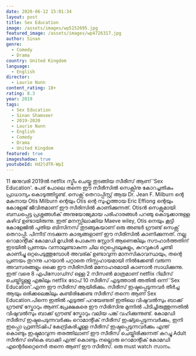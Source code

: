 ```yaml
---
date: 2020-06-12 15:01:34
layout: post
title: Sex Education
image: /assets/images/wp5152695.jpg
featured_image: /assets/images/wp4726317.jpg
author: Sinan
genre:
  - Comedy
  - Drama
country: United Kingdom
language:
  - English
director:
  - Laurie Nunn
content_rating: 18+
rating: 8.3
year: 2019
tags:
  - Sex Education
  - Sinan Shamseer
  - 2019-2020
  - Laurie Nunn
  - English
  - Comedy
  - Drama
  - United Kingdom
featured: true
imageshadow: true
youtubeId: Hd2ldTR-WpI
---
```

11 ജനുവരി 2019ൽ netflix സ്ട്രീം ചെയ്തു തുടങ്ങിയ സീരീസ് ആണ് 'Sex Education'.  പേര് പോലെ തന്നെ ഈ സീരീസിൽ സെക്സിനു കോറച്ചതികം പ്രാധാന്യം കൊടുത്തിട്ടുണ്ട്. സെക്സ് തെറാപ്പിസ്റ്റ് ആയ Dr. Jean F. Milburn ന്റെ മകനായ Otis Milburn ന്റെയും Otis ന്റെ സുഹൃത്തായ Eric Effiong ന്റെയും കോളേജ് ജീവിതമാണ് ഈ സീരിസിൽ കാണിക്കുന്നത്. Otisൻ സെക്സുമായി ബന്ധപ്പെട്ട പ്രശ്നങ്ങൾക് അനുയോജ്യമായ  പരിഹാരങ്ങൾ പറഞു കൊടുക്കാനുള്ള കഴിവ് ഉണ്ടായിരുന്നു. ഇത് മനസ്സിലാക്കിയ Maeve wiley, Otis നെയും കൂട്ടി കോളേജിൽ  പുതിയ ബിസിനസ്‌ തുടങ്ങുകയാണ് ഒരു അണ്ടർ ഗ്രൗണ്ട് സെക്സ് തെറാപ്പി. പിന്നീട് നടക്കുന്ന കാര്യങ്ങളാണ് ഈ സീരിസിൽ കാണിക്കുന്നത്. നല്ല റൊമാന്റിക് കോമഡി മൂഡിൽ പോകുന്ന സ്റ്റോറി ആണെങ്കിലും സൗഹാർത്തതിന് ഇടയിൽ പ്രണയം വന്നാലുണ്ടാകുന്ന ചില ഒറ്റപ്പെടലുകളും, കുറവുകൾ ചൂണ്ടി കാണിച്ചു ഒറ്റപെടുത്തുമ്പോൾ അവര്ക് ഉണ്ടാവുന്ന മാനസികാവസ്ഥയും, തന്റെ പ്രണയം തുറന്നു പറയാൻ പറ്റാതെ നിസ്സഹായമായി നിൽക്കേണ്ടി വരുന്ന അവസരങ്ങളും ഒക്കെ ഈ സീരിസിൽ മനോഹരമായി കാണാൻ സാധിക്കുന്നു. ഇത് വരെ 8 എപിസോഡ്സ് ഒള്ള 2 സീസൺ മാത്രമാണ് netflix റിലീസ് ചെയ്തിട്ടുള്ളു എങ്കിലും netflix ടോപ് 10 സീരീസ് എടുത്താൽ അതിൽ ഒന്ന് 'Sex Education'.എന്ന ഈ സീരിസ് ആയിരിക്കും. സീരീസ് ഇഷ്ടപ്പെടുന്നവർ തീർച്ച ആയും ഒരിക്കലെങ്കിലും കണ്ടിരിക്കേണ്ട സീരീസ് തന്നെ ആണ് Sex Education.പിന്നെ ഇതിൽ എടുത്ത് പറയേണ്ടത് ഇതിലെ വിഷുവൽസും ബാക്ക് ഗ്രൗണ്ട് സ്കോറും ആണ്.പ്രേക്ഷകരെ ഈ സീരിസിനു മുന്നിൽ പിടിച്ചിരുത്തുന്നതിൽ വിഷുവൽസും ബാക്ക് ഗ്രൗണ്ട് സ്കോറും വലിയ പങ്ക് വഹിക്കുന്നുണ്ട്. കോമഡി സീരീസ് ഇഷ്ടപെടുന്നവർക്കും റൊമാന്റിക് സീരീസ് ഇഷ്ട്ടപ്പെടുന്നവർക്കും, ഇനി ഇപ്പൊ ഫ്രണ്ട്ഷിപ് കേന്ദ്രികരിച്ചുള്ള സീരീസ് ഇഷ്ടപ്പെടുന്നവർക്കും എന്ത് കൊണ്ടും ഇഷ്ടമാവുന്ന തരത്തിലാണ് ഈ സീരീസ് ചെയ്തിരിക്കുന്നത് കുറച്ചു Adult സീൻസ് ഒഴികെ ബാക്കി എന്ത് കൊണ്ടും നല്ലൊരു റൊമാന്റിക് കോമഡി എന്റെർറ്റൈനെർ തന്നെ ആണ് ഈ സീരീസ്. 
ഒരു must watch സാനം.